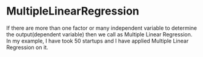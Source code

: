 # MultipleLinearRegression
If there are more than one factor or many independent variable to determine the output(dependent variable) then we call as Multiple Linear Regression. In my example, I have took 50 startups and I have applied Multiple Linear Regression on it.
